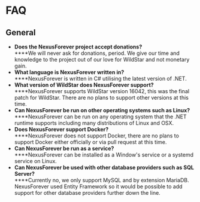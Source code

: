 # FAQ

## General

* **Does the NexusForever project accept donations?**\
  ****We will never ask for donations, period. We give our time and knowledge to the project out of our love for WildStar and not monetary gain.
* **What language is NexusForever written in?**\
  ****NexusForever is written in C# utilising the latest version of .NET.
* **What version of WildStar does NexusForever support?**\
  ****NexusForever supports WildStar version 16042, this was the final patch for WildStar. There are no plans to support other versions at this time.
* **Can NexusForever be run on other operating systems such as Linux?**\
  ****NexusForever can be run on any operating system that the .NET runtime supports including many distributions of Linux and OSX.
* **Does NexusForever support Docker?**\
  ****NexusForever does not support Docker, there are no plans to support Docker either officially or via pull request at this time.
* **Can NexusForever be run as a service?**\
  ****NexusForever can be installed as a Window's service or a systemd service on Linux.
* **Can NexusForever be used with other database providers such as SQL Server?**\
  ****Currently no, we only support MySQL and by extension MariaDB.\
  NexusForever used Entity Framework so it would be possible to add support for other database providers further down the line.
